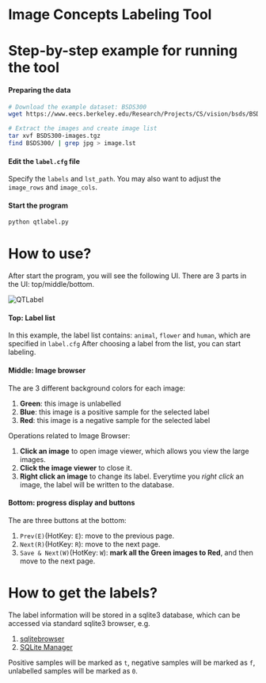 Image Concepts Labeling Tool
============================

# Step-by-step example for running the tool

#### Preparing the data
```bash
# Download the example dataset: BSDS300
wget https://www.eecs.berkeley.edu/Research/Projects/CS/vision/bsds/BSDS300-images.tgz

# Extract the images and create image list
tar xvf BSDS300-images.tgz
find BSDS300/ | grep jpg > image.lst
```
#### Edit the `label.cfg` file

Specify the `labels` and `lst_path`. You may also want to adjust the `image_rows` and `image_cols`.

#### Start the program
```bash
python qtlabel.py
```

# How to use?

After start the program, you will see the following UI.  There are 3 parts in the UI: top/middle/bottom.

![QTLabel](https://raw.githubusercontent.com/wanji/pylabel/master/screenshot.png)


#### Top: Label list

In this example, the label list contains: `animal`, `flower` and `human`, which are specified in `label.cfg`
After choosing a label from the list, you can start labeling.

#### Middle: Image browser

The are 3 different background colors for each image:

1. **Green**: this image is unlabelled
2. **Blue**: this image is a positive sample for the selected label
3. **Red**: this image is a negative sample for the selected label

Operations related to Image Browser:

1. **Click an image** to open image viewer, which allows you view the large images.
2. **Click the image viewer** to close it.
3. **Right click an image** to change its label. Everytime you *right click* an image, the label will be written to the database. 

#### Bottom: progress display and buttons

The are three buttons at the bottom:

1. `Prev(E)`(HotKey: `E`): move to the previous page.
2. `Next(R)`(HotKey: `R`): move to the next page.
3. `Save & Next(W)`(HotKey: `W`): **mark all the Green images to Red**, and then move to the next page. 

# How to get the labels?

The label information will be stored in a sqlite3 database, which can be accessed via standard sqlite3 browser, e.g.

1. [sqlitebrowser](http://sqlitebrowser.org)
2. [SQLite Manager](https://addons.mozilla.org/En-us/firefox/addon/sqlite-manager)

Positive samples will be marked as `t`, negative samples will be marked as `f`, unlabelled samples will be marked as `0`.
